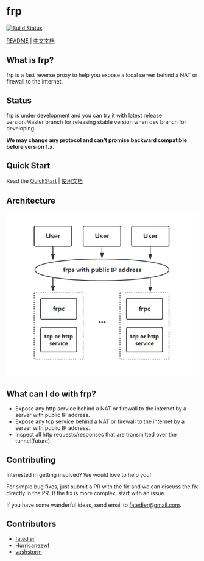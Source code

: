 # frp

[![Build Status](https://travis-ci.org/fatedier/frp.svg)](https://travis-ci.org/fatedier/frp)

[README](README.md) | [中文文档](README_zh.md)

## What is frp?

frp is a fast reverse proxy to help you expose a local server behind a NAT or firewall to the internet.

## Status

frp is under development and you can try it with latest release version.Master branch for releasing stable version when dev branch for developing.

**We may change any protocol and can't promise backward compatible before version 1.x.**

## Quick Start

Read the [QuickStart](doc/quick_start_en.md) | [使用文档](doc/quick_start_zh.md)

## Architecture

![architecture](doc/pic/architecture.png)

## What can I do with frp?

* Expose any http service behind a NAT or firewall to the internet by a server with public IP address.
* Expose any tcp service behind a NAT or firewall to the internet by a server with public IP address.
* Inspect all http requests/responses that are transmitted over the tunnel(future).

## Contributing

Interested in getting involved? We would love to help you!

For simple bug fixes, just submit a PR with the fix and we can discuss the fix directly in the PR. If the fix is more complex, start with an issue.

If you have some wanderful ideas, send email to fatedier@gmail.com.

## Contributors

* [fatedier](https://github.com/fatedier)
* [Hurricanezwf](https://github.com/Hurricanezwf)
* [vashstorm](https://github.com/vashstorm)
